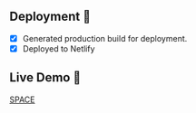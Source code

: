 ## Deployment 🚀

- [x] Generated production build for deployment.
- [x] Deployed to Netlify

## Live Demo 👀

[SPACE](https://awesom-space.netlify.app/)

